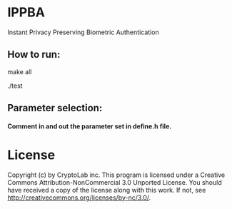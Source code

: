 # IPPBA
Instant Privacy Preserving Biometric Authentication

## How to run:

make all 

./test

## Parameter selection: 
#### Comment in and out the parameter set in define.h file.



# License
Copyright (c) by CryptoLab inc. This program is licensed under a Creative Commons Attribution-NonCommercial 3.0 Unported License. You should have received a copy of the license along with this work. If not, see http://creativecommons.org/licenses/by-nc/3.0/.
